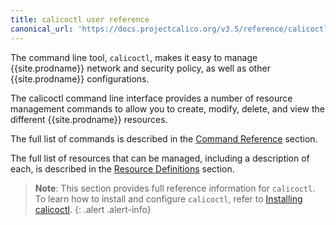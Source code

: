 ```yaml
---
title: calicoctl user reference
canonical_url: 'https://docs.projectcalico.org/v3.5/reference/calicoctl/'
---
```


The command line tool, `calicoctl`, makes it easy to manage {{site.prodname}} network and security policy, as well as other
{{site.prodname}} configurations.  

The calicoctl command line interface provides a number of resource management
commands to allow you to create, modify, delete, and view the different {{site.prodname}}
resources.

The full list of commands is described in the 
[Command Reference]({{site.baseurl}}/{{page.version}}/reference/calicoctl/commands/)
section.

The full list of resources that can be managed, including a description of each,
is described in the [Resource Definitions]({{site.baseurl}}/{{page.version}}/reference/calicoctl/resources/)
section.

> **Note**: This section provides full reference information for `calicoctl`. To learn 
> how to install and configure `calicoctl`, refer to 
> [Installing calicoctl](/{{page.version}}/usage/calicoctl/install).
{: .alert .alert-info}

